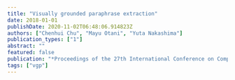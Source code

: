 ```yaml
---
title: "Visually grounded paraphrase extraction"
date: 2018-01-01
publishDate: 2020-11-02T06:48:06.914823Z
authors: ["Chenhui Chu", "Mayu Otani", "Yuta Nakashima"]
publication_types: ["1"]
abstract: ""
featured: false
publication: "*Proceedings of the 27th International Conference on Computational Linguistics*"
tags: ["vgp"]
---
```


